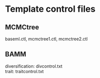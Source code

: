 # Template control files
## MCMCtree
baseml.ctl, mcmctree1.ctl, mcmctree2.ctl       
## BAMM
diversification: divcontrol.txt    
trait: traitcontrol.txt    
